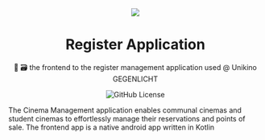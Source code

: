 <div align="center">
    <img src="https://gegenlicht.net/wortmarke/">
    <h1>Register Application</h1>
    <p>🎦 🗃️ the frontend to the register management application used @ Unikino GEGENLICHT</p>
    <img alt="GitHub License" src="https://img.shields.io/github/license/unikino-gegenlicht/register-app?style=for-the-badge">
</div>

The Cinema Management application enables communal cinemas and student cinemas
to effortlessly manage their reservations and points of sale.
The frontend app is a native android app written in Kotlin